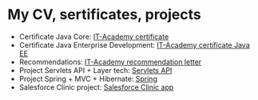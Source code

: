 # My CV, sertificates, projects

* Certificate Java Core: [IT-Academy certificate](https://cloud.mail.ru/public/4ibD/3A57T3uKn)
* Certificate Java Enterprise Development: [IT-Academy certificate Java EE](https://cloud.mail.ru/public/2yUu/2cBxDXAYJ)
* Recommendations: [IT-Academy recommendation letter](https://cloud.mail.ru/public/AS8Q/B7uiiB5xn)
* Project Servlets API + Layer tech: [Servlets API](https://github.com/aliakskur/ProjectServlet)
* Project Spring + MVC + Hibernate: [Spring](https://github.com/aliakskur/ProjectSpring)
* Salesforce Clinic project: [Salesforce Clinic app](https://github.com/aliakskur/Salesforce)

